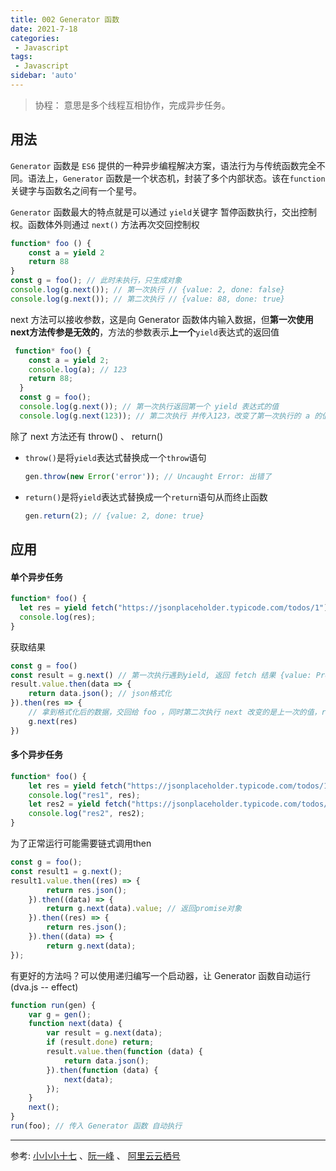```yaml
---
title: 002 Generator 函数
date: 2021-7-18
categories: 
 - Javascript
tags:
 - Javascript
sidebar: 'auto'
---
```


> 协程： 意思是多个线程互相协作，完成异步任务。

## 用法

`Generator` 函数是 `ES6` 提供的一种异步编程解决方案，语法行为与传统函数完全不同。语法上，`Generator` 函数是一个状态机，封装了多个内部状态。该在`function`关键字与函数名之间有一个星号。

`Generator` 函数最大的特点就是可以通过 `yield`关键字 暂停函数执行，交出控制权。函数体外则通过 `next()` 方法再次交回控制权

```js
function* foo () {
	const a = yield 2
	return 88
}
const g = foo(); // 此时未执行，只生成对象
console.log(g.next()); // 第一次执行 // {value: 2, done: false}
console.log(g.next()); // 第二次执行 // {value: 88, done: true}
```

next 方法可以接收参数，这是向 Generator 函数体内输入数据，但**第一次使用next方法传参是无效的**，方法的参数表示**上一个**`yield`表达式的返回值

```js
 function* foo() {
    const a = yield 2;
    console.log(a); // 123
    return 88;
  }
  const g = foo();
  console.log(g.next()); // 第一次执行返回第一个 yield 表达式的值
  console.log(g.next(123)); // 第二次执行 并传入123，改变了第一次执行的 a 的值
```

除了 next 方法还有 throw() 、 return()

- `throw()`是将`yield`表达式替换成一个`throw`语句

  ```js
  gen.throw(new Error('error')); // Uncaught Error: 出错了
  ```

- `return()`是将`yield`表达式替换成一个`return`语句从而终止函数

  ```js
  gen.return(2); // {value: 2, done: true}
  ```

## 应用

#### 单个异步任务

```js
function* foo() {
  let res = yield fetch("https://jsonplaceholder.typicode.com/todos/1");
  console.log(res);
}
```

获取结果

```js
const g = foo()
const result = g.next() // 第一次执行遇到yield, 返回 fetch 结果 {value: Promise, done: false}
result.value.then(data => {
    return data.json(); // json格式化
}).then(res => {
    // 拿到格式化后的数据，交回给 foo ，同时第二次执行 next 改变的是上一次的值，res 正常输出
    g.next(res)
})
```

#### 多个异步任务

```js
function* foo() {
    let res = yield fetch("https://jsonplaceholder.typicode.com/todos/1");
    console.log("res1", res);
    let res2 = yield fetch("https://jsonplaceholder.typicode.com/todos/2");
    console.log("res2", res2);
}
```

为了正常运行可能需要链式调用then

```js
const g = foo();
const result1 = g.next();
result1.value.then((res) => {
        return res.json();
	}).then((data) => {
        return g.next(data).value; // 返回promise对象
	}).then((res) => {
        return res.json();
	}).then((data) => {
        return g.next(data);
});
```

有更好的方法吗？可以使用递归编写一个启动器，让 Generator 函数自动运行 (dva.js -- effect)

```js
function run(gen) {
    var g = gen();
    function next(data) {
        var result = g.next(data);
        if (result.done) return;
        result.value.then(function (data) {
            return data.json();
        }).then(function (data) {
            next(data);
        });
    }
    next();
}
run(foo); // 传入 Generator 函数 自动执行
```

----

参考: [小小小十七](https://juejin.cn/post/6844904202632691726#heading-3) 、[阮一峰](http://www.ruanyifeng.com/blog/2015/04/generator.html) 、 [阿里云云栖号](https://zhuanlan.zhihu.com/p/47645608)

